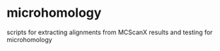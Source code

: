 # microhomology
scripts for extracting alignments from MCScanX results and testing for microhomology
